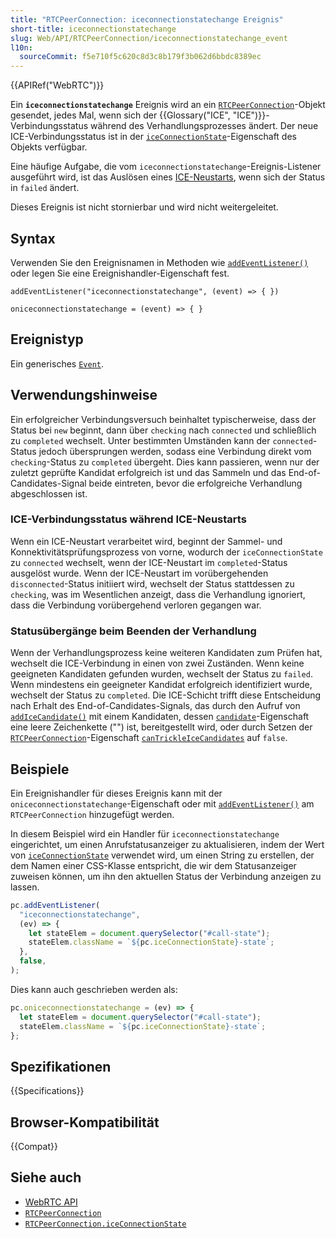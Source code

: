 ```yaml
---
title: "RTCPeerConnection: iceconnectionstatechange Ereignis"
short-title: iceconnectionstatechange
slug: Web/API/RTCPeerConnection/iceconnectionstatechange_event
l10n:
  sourceCommit: f5e710f5c620c8d3c8b179f3b062d6bbdc8389ec
---
```


{{APIRef("WebRTC")}}

Ein **`iceconnectionstatechange`** Ereignis wird an ein [`RTCPeerConnection`](/de/docs/Web/API/RTCPeerConnection)-Objekt gesendet, jedes Mal, wenn sich der {{Glossary("ICE", "ICE")}}-Verbindungsstatus während des Verhandlungsprozesses ändert.
Der neue ICE-Verbindungsstatus ist in der [`iceConnectionState`](/de/docs/Web/API/RTCPeerConnection/iceConnectionState)-Eigenschaft des Objekts verfügbar.

Eine häufige Aufgabe, die vom `iceconnectionstatechange`-Ereignis-Listener ausgeführt wird, ist das Auslösen eines [ICE-Neustarts](/de/docs/Web/API/WebRTC_API/Session_lifetime#ice_restart), wenn sich der Status in `failed` ändert.

Dieses Ereignis ist nicht stornierbar und wird nicht weitergeleitet.

## Syntax

Verwenden Sie den Ereignisnamen in Methoden wie [`addEventListener()`](/de/docs/Web/API/EventTarget/addEventListener) oder legen Sie eine Ereignishandler-Eigenschaft fest.

```js-nolint
addEventListener("iceconnectionstatechange", (event) => { })

oniceconnectionstatechange = (event) => { }
```

## Ereignistyp

Ein generisches [`Event`](/de/docs/Web/API/Event).

## Verwendungshinweise

Ein erfolgreicher Verbindungsversuch beinhaltet typischerweise, dass der Status bei `new` beginnt, dann über `checking` nach `connected` und schließlich zu `completed` wechselt. Unter bestimmten Umständen kann der `connected`-Status jedoch übersprungen werden, sodass eine Verbindung direkt vom `checking`-Status zu `completed` übergeht. Dies kann passieren, wenn nur der zuletzt geprüfte Kandidat erfolgreich ist und das Sammeln und das End-of-Candidates-Signal beide eintreten, bevor die erfolgreiche Verhandlung abgeschlossen ist.

### ICE-Verbindungsstatus während ICE-Neustarts

Wenn ein ICE-Neustart verarbeitet wird, beginnt der Sammel- und Konnektivitätsprüfungsprozess von vorne, wodurch der `iceConnectionState` zu `connected` wechselt, wenn der ICE-Neustart im `completed`-Status ausgelöst wurde. Wenn der ICE-Neustart im vorübergehenden `disconnected`-Status initiiert wird, wechselt der Status stattdessen zu `checking`, was im Wesentlichen anzeigt, dass die Verhandlung ignoriert, dass die Verbindung vorübergehend verloren gegangen war.

### Statusübergänge beim Beenden der Verhandlung

Wenn der Verhandlungsprozess keine weiteren Kandidaten zum Prüfen hat, wechselt die ICE-Verbindung in einen von zwei Zuständen. Wenn keine geeigneten Kandidaten gefunden wurden, wechselt der Status zu `failed`. Wenn mindestens ein geeigneter Kandidat erfolgreich identifiziert wurde, wechselt der Status zu `completed`. Die ICE-Schicht trifft diese Entscheidung nach Erhalt des End-of-Candidates-Signals, das durch den Aufruf von [`addIceCandidate()`](/de/docs/Web/API/RTCPeerConnection/addIceCandidate) mit einem Kandidaten, dessen [`candidate`](/de/docs/Web/API/RTCIceCandidate/candidate)-Eigenschaft eine leere Zeichenkette ("") ist, bereitgestellt wird, oder durch Setzen der [`RTCPeerConnection`](/de/docs/Web/API/RTCPeerConnection)-Eigenschaft [`canTrickleIceCandidates`](/de/docs/Web/API/RTCPeerConnection/canTrickleIceCandidates) auf `false`.

## Beispiele

Ein Ereignishandler für dieses Ereignis kann mit der `oniceconnectionstatechange`-Eigenschaft oder mit [`addEventListener()`](/de/docs/Web/API/EventTarget/addEventListener) am `RTCPeerConnection` hinzugefügt werden.

In diesem Beispiel wird ein Handler für `iceconnectionstatechange` eingerichtet, um einen Anrufstatusanzeiger zu aktualisieren, indem der Wert von [`iceConnectionState`](/de/docs/Web/API/RTCPeerConnection/iceConnectionState) verwendet wird, um einen String zu erstellen, der dem Namen einer CSS-Klasse entspricht, die wir dem Statusanzeiger zuweisen können, um ihn den aktuellen Status der Verbindung anzeigen zu lassen.

```js
pc.addEventListener(
  "iceconnectionstatechange",
  (ev) => {
    let stateElem = document.querySelector("#call-state");
    stateElem.className = `${pc.iceConnectionState}-state`;
  },
  false,
);
```

Dies kann auch geschrieben werden als:

```js
pc.oniceconnectionstatechange = (ev) => {
  let stateElem = document.querySelector("#call-state");
  stateElem.className = `${pc.iceConnectionState}-state`;
};
```

## Spezifikationen

{{Specifications}}

## Browser-Kompatibilität

{{Compat}}

## Siehe auch

- [WebRTC API](/de/docs/Web/API/WebRTC_API)
- [`RTCPeerConnection`](/de/docs/Web/API/RTCPeerConnection)
- [`RTCPeerConnection.iceConnectionState`](/de/docs/Web/API/RTCPeerConnection/iceConnectionState)
